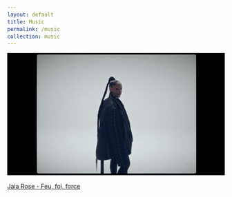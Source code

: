 ```yaml
---
layout: default
title: Music
permalink: /music
collection: music
---
```


<div class="gallery">
    <div>
        <a href="/music/jaia_rose-feu_foi_force">
            <img src="/assets/img/gif/jaia_rose-feu_foi_force.gif" alt="" />
            <p>Jaia Rose - Feu, foi, force</p>
        </a>
    </div>
</div>